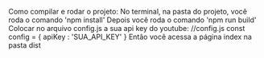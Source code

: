 Como compilar e rodar o projeto: 
No terminal, na pasta do projeto, você roda o comando 'npm install'
Depois você roda o comando 'npm run build'
Colocar no arquivo config.js a sua api key do youtube:
//config.js
const config = { 
  apiKey : 'SUA_API_KEY'
} 
Então você acessa a página index na pasta dist
